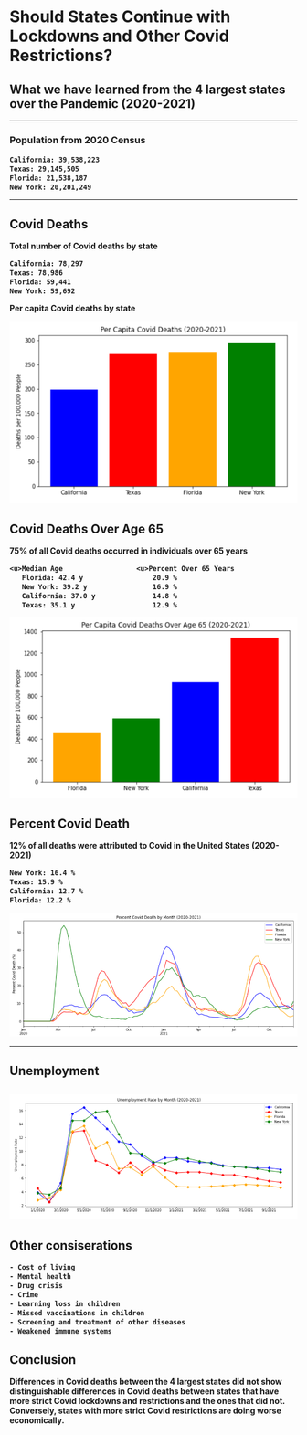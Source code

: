 
# <b>Should States Continue with Lockdowns and Other Covid Restrictions?
## <b>What we have learned from the 4 largest states over the Pandemic (2020-2021)

-------------------------------------------------------------------------------------------------------------------------------------    
    
### <b>Population from 2020 Census
    California: 39,538,223
    Texas: 29,145,505
    Florida: 21,538,187
    New York: 20,201,249

-------------------------------------------------------------------------------------------------------------------------------------

## Covid Deaths

Total number of Covid deaths by state
    
    California: 78,297
    Texas: 78,986
    Florida: 59,441
    New York: 59,692

Per capita Covid deaths by state
    
![Figure](https://github.com/mjlambiase/Fall21Python2_Maya/blob/main/Final_project/images/Per_capita_covid_deaths_total.png)
    
## Covid Deaths Over Age 65
75% of all Covid deaths occurred in individuals over 65 years
    
    <u>Median Age                  <u>Percent Over 65 Years   
       Florida: 42.4 y                 20.9 %
       New York: 39.2 y                16.9 %
       California: 37.0 y              14.8 %
       Texas: 35.1 y                   12.9 %
    
![Figure](https://github.com/mjlambiase/Fall21Python2_Maya/blob/main/Final_project/images/Per_capita_covid_deaths_over65.png)
 
    
## Percent Covid Death
12% of all deaths were attributed to Covid in the United States (2020-2021)

    New York: 16.4 %
    Texas: 15.9 %
    California: 12.7 %
    Florida: 12.2 %
    
    
![Figure](https://github.com/mjlambiase/Fall21Python2_Maya/blob/main/Final_project/images/Percent_covid_death_month.png)

-------------------------------------------------------------------------------------------------------------------------------------
    
## Unemployment
![Figure](https://github.com/mjlambiase/Fall21Python2_Maya/blob/main/Final_project/images/Unemployment_by_month.png)    
-------------------------------------------------------------------------------------------------------------------------------------
    
## Other consiserations
    
    - Cost of living
    - Mental health
    - Drug crisis
    - Crime
    - Learning loss in children
    - Missed vaccinations in children
    - Screening and treatment of other diseases
    - Weakened immune systems

      
## Conclusion

Differences in Covid deaths between the 4 largest states did not show distinguishable differences in Covid deaths between states that have more strict Covid lockdowns and restrictions and the ones that did not. Conversely, states with more strict Covid restrictions are doing worse economically. 

